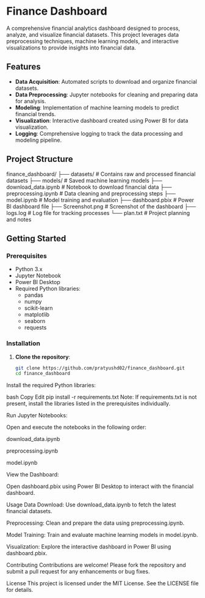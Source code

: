 # Finance Dashboard

A comprehensive financial analytics dashboard designed to process, analyze, and visualize financial datasets. This project leverages data preprocessing techniques, machine learning models, and interactive visualizations to provide insights into financial data.

## Features

- **Data Acquisition**: Automated scripts to download and organize financial datasets.
- **Data Preprocessing**: Jupyter notebooks for cleaning and preparing data for analysis.
- **Modeling**: Implementation of machine learning models to predict financial trends.
- **Visualization**: Interactive dashboard created using Power BI for data visualization.
- **Logging**: Comprehensive logging to track the data processing and modeling pipeline.

## Project Structure

finance_dashboard/
├── datasets/               # Contains raw and processed financial datasets
├── models/                 # Saved machine learning models
├── download_data.ipynb     # Notebook to download financial data
├── preprocessing.ipynb     # Data cleaning and preprocessing steps
├── model.ipynb             # Model training and evaluation
├── dashboard.pbix          # Power BI dashboard file
├── Screenshot.png          # Screenshot of the dashboard
├── logs.log                # Log file for tracking processes
└── plan.txt                # Project planning and notes


## Getting Started

### Prerequisites

- Python 3.x
- Jupyter Notebook
- Power BI Desktop
- Required Python libraries:
  - pandas
  - numpy
  - scikit-learn
  - matplotlib
  - seaborn
  - requests

### Installation

1. **Clone the repository**:

   ```bash
   git clone https://github.com/pratyushd02/finance_dashboard.git
   cd finance_dashboard
Install the required Python libraries:

bash
Copy
Edit
pip install -r requirements.txt
Note: If requirements.txt is not present, install the libraries listed in the prerequisites individually.

Run Jupyter Notebooks:

Open and execute the notebooks in the following order:

download_data.ipynb

preprocessing.ipynb

model.ipynb

View the Dashboard:

Open dashboard.pbix using Power BI Desktop to interact with the financial dashboard.

Usage
Data Download: Use download_data.ipynb to fetch the latest financial datasets.

Preprocessing: Clean and prepare the data using preprocessing.ipynb.

Model Training: Train and evaluate machine learning models in model.ipynb.

Visualization: Explore the interactive dashboard in Power BI using dashboard.pbix.

Contributing
Contributions are welcome! Please fork the repository and submit a pull request for any enhancements or bug fixes.

License
This project is licensed under the MIT License. See the LICENSE file for details.
